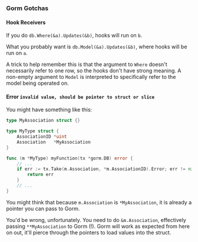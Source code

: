### Gorm Gotchas

#### Hook Receivers

If you do `db.Where(&a).Updates(&b)`, hooks will run on `b`.

What you probably want is `db.Model(&a).Updates(&b)`, where hooks will be run on `a`.

A trick to help remember this is that the argument to `Where` doesn't necessarily refer to one row, so the hooks don't have strong meaning. A non-empty argument to `Model` is interpreted to specifically refer to the model being operated on.

#### Error `invalid value, should be pointer to struct or slice`

You might have something like this:

```go
type MyAssociation struct {}

type MyType struct {
	AssociationID *uint
	Association   *MyAssociation
}

func (m *MyType) myFunction(tx *gorm.DB) error {
	// ...
	if err := tx.Take(m.Association, *m.AssociationID).Error; err != nil {
		return err
	}   
	// ...
}
```

You might think that because `m.Association` is `*MyAssociation`, it is already a pointer you can pass to Gorm.

You'd be wrong, unfortunately. You need to do `&m.Association`, effectively passing `**MyAssociation` to Gorm (!). Gorm will work as expected from here on out, it'll pierce through the pointers to load values into the struct.